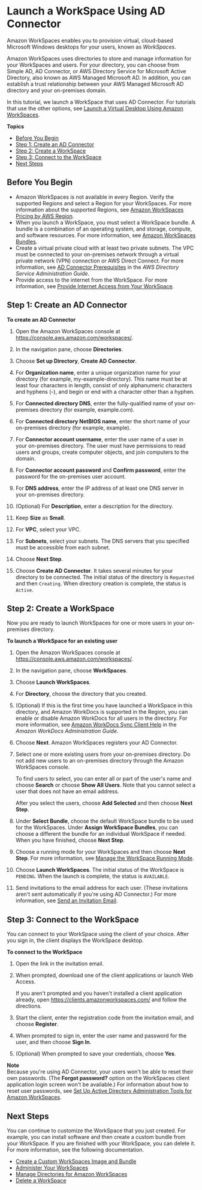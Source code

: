 # Launch a WorkSpace Using AD Connector<a name="launch-workspace-ad-connector"></a>

Amazon WorkSpaces enables you to provision virtual, cloud\-based Microsoft Windows desktops for your users, known as *WorkSpaces*\.

Amazon WorkSpaces uses directories to store and manage information for your WorkSpaces and users\. For your directory, you can choose from Simple AD, AD Connector, or AWS Directory Service for Microsoft Active Directory, also known as AWS Managed Microsoft AD\. In addition, you can establish a trust relationship between your AWS Managed Microsoft AD directory and your on\-premises domain\.

In this tutorial, we launch a WorkSpace that uses AD Connector\. For tutorials that use the other options, see [Launch a Virtual Desktop Using Amazon WorkSpaces](launch-workspaces-tutorials.md)\.

**Topics**
+ [Before You Begin](#prereqs-ad-connector)
+ [Step 1: Create an AD Connector](#create-ad-connector)
+ [Step 2: Create a WorkSpace](#create-workspace-ad-connector)
+ [Step 3: Connect to the WorkSpace](#connect-workspace-ad-connector)
+ [Next Steps](#next-steps-ad-connector)

## Before You Begin<a name="prereqs-ad-connector"></a>
+ Amazon WorkSpaces is not available in every Region\. Verify the supported Regions and select a Region for your WorkSpaces\. For more information about the supported Regions, see [Amazon WorkSpaces Pricing by AWS Region](https://aws.amazon.com/workspaces/pricing/)\.
+ When you launch a WorkSpace, you must select a WorkSpace bundle\. A bundle is a combination of an operating system, and storage, compute, and software resources\. For more information, see [Amazon WorkSpaces Bundles](https://aws.amazon.com/workspaces/details/#Amazon_WorkSpaces_Bundles)\.
+ Create a virtual private cloud with at least two private subnets\. The VPC must be connected to your on\-premises network through a virtual private network \(VPN\) connection or AWS Direct Connect\. For more information, see [AD Connector Prerequisites](https://docs.aws.amazon.com/directoryservice/latest/admin-guide/prereq_connector.html) in the *AWS Directory Service Administration Guide*\.
+ Provide access to the internet from the WorkSpace\. For more information, see [Provide Internet Access from Your WorkSpace](amazon-workspaces-internet-access.md)\.

## Step 1: Create an AD Connector<a name="create-ad-connector"></a>

**To create an AD Connector**

1. Open the Amazon WorkSpaces console at [https://console\.aws\.amazon\.com/workspaces/](https://console.aws.amazon.com/workspaces/)\.

1. In the navigation pane, choose **Directories**\.

1. Choose **Set up Directory**, **Create AD Connector**\.

1. For **Organization name**, enter a unique organization name for your directory \(for example, my\-example\-directory\)\. This name must be at least four characters in length, consist of only alphanumeric characters and hyphens \(\-\), and begin or end with a character other than a hyphen\.

1. For **Connected directory DNS**, enter the fully\-qualified name of your on\-premises directory \(for example, example\.com\)\.

1. For **Connected directory NetBIOS name**, enter the short name of your on\-premises directory \(for example, example\)\.

1. For **Connector account username**, enter the user name of a user in your on\-premises directory\. The user must have permissions to read users and groups, create computer objects, and join computers to the domain\.

1. For **Connector account password** and **Confirm password**, enter the password for the on\-premises user account\.

1. For **DNS address**, enter the IP address of at least one DNS server in your on\-premises directory\.

1. \(Optional\) For **Description**, enter a description for the directory\.

1. Keep **Size** as **Small**\.

1. For **VPC**, select your VPC\.

1. For **Subnets**, select your subnets\. The DNS servers that you specified must be accessible from each subnet\.

1. Choose **Next Step**\.

1. Choose **Create AD Connector**\. It takes several minutes for your directory to be connected\. The initial status of the directory is `Requested` and then `Creating`\. When directory creation is complete, the status is `Active`\.

## Step 2: Create a WorkSpace<a name="create-workspace-ad-connector"></a>

Now you are ready to launch WorkSpaces for one or more users in your on\-premises directory\.

**To launch a WorkSpace for an existing user**

1. Open the Amazon WorkSpaces console at [https://console\.aws\.amazon\.com/workspaces/](https://console.aws.amazon.com/workspaces/)\.

1. In the navigation pane, choose **WorkSpaces**\.

1. Choose **Launch WorkSpaces**\.

1. For **Directory**, choose the directory that you created\.

1. \(Optional\) If this is the first time you have launched a WorkSpace in this directory, and Amazon WorkDocs is supported in the Region, you can enable or disable Amazon WorkDocs for all users in the directory\. For more information, see [Amazon WorkDocs Sync Client Help](https://docs.aws.amazon.com/workdocs/latest/userguide/sync_client_help.html) in the *Amazon WorkDocs Administration Guide*\.

1. Choose **Next**\. Amazon WorkSpaces registers your AD Connector\.

1. Select one or more existing users from your on\-premises directory\. Do not add new users to an on\-premises directory through the Amazon WorkSpaces console\.

   To find users to select, you can enter all or part of the user's name and choose **Search** or choose **Show All Users**\. Note that you cannot select a user that does not have an email address\.

   After you select the users, choose **Add Selected** and then choose **Next Step**\.

1. Under **Select Bundle**, choose the default WorkSpace bundle to be used for the WorkSpaces\. Under **Assign WorkSpace Bundles**, you can choose a different the bundle for an individual WorkSpace if needed\. When you have finished, choose **Next Step**\.

1. Choose a running mode for your WorkSpaces and then choose **Next Step**\. For more information, see [Manage the WorkSpace Running Mode](running-mode.md)\.

1. Choose **Launch WorkSpaces**\. The initial status of the WorkSpace is `PENDING`\. When the launch is complete, the status is `AVAILABLE`\.

1. Send invitations to the email address for each user\. \(These invitations aren't sent automatically if you're using AD Connector\.\) For more information, see [Send an Invitation Email](manage-workspaces-users.md#send-invitation)\.

## Step 3: Connect to the WorkSpace<a name="connect-workspace-ad-connector"></a>

You can connect to your WorkSpace using the client of your choice\. After you sign in, the client displays the WorkSpace desktop\.

**To connect to the WorkSpace**

1. Open the link in the invitation email\.

1. When prompted, download one of the client applications or launch Web Access\.

   If you aren't prompted and you haven't installed a client application already, open [https://clients\.amazonworkspaces\.com/](https://clients.amazonworkspaces.com/) and follow the directions\.

1. Start the client, enter the registration code from the invitation email, and choose **Register**\.

1. When prompted to sign in, enter the user name and password for the user, and then choose **Sign In**\.

1. \(Optional\) When prompted to save your credentials, choose **Yes**\.

**Note**  
Because you're using AD Connector, your users won't be able to reset their own passwords\. \(The **Forgot password?** option on the WorkSpaces client application login screen won't be available\.\) For information about how to reset user passwords, see [Set Up Active Directory Administration Tools for Amazon WorkSpaces](directory_administration.md)\.

## Next Steps<a name="next-steps-ad-connector"></a>

You can continue to customize the WorkSpace that you just created\. For example, you can install software and then create a custom bundle from your WorkSpace\. If you are finished with your WorkSpace, you can delete it\. For more information, see the following documentation\.
+ [Create a Custom WorkSpaces Image and Bundle](create-custom-bundle.md)
+ [Administer Your WorkSpaces](administer-workspaces.md)
+ [Manage Directories for Amazon WorkSpaces](manage-workspaces-directory.md)
+ [Delete a WorkSpace](delete-workspaces.md)